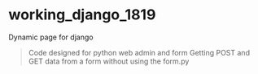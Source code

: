 # working_django_1819
Dynamic page for django
> Code designed for python web admin and form 
> Getting POST and GET data from a form without using the form.py
